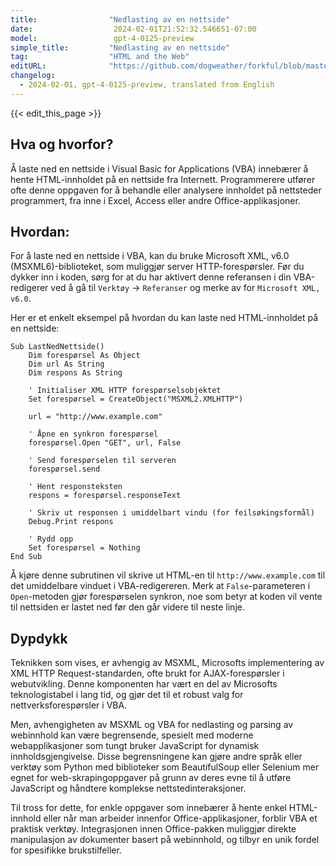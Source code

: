 ```yaml
---
title:                "Nedlasting av en nettside"
date:                  2024-02-01T21:52:32.546651-07:00
model:                 gpt-4-0125-preview
simple_title:         "Nedlasting av en nettside"
tag:                  "HTML and the Web"
editURL:              "https://github.com/dogweather/forkful/blob/master/content/no/vba/downloading-a-web-page.md"
changelog:
  - 2024-02-01, gpt-4-0125-preview, translated from English
---
```


{{< edit_this_page >}}

## Hva og hvorfor?

Å laste ned en nettside i Visual Basic for Applications (VBA) innebærer å hente HTML-innholdet på en nettside fra Internett. Programmerere utfører ofte denne oppgaven for å behandle eller analysere innholdet på nettsteder programmert, fra inne i Excel, Access eller andre Office-applikasjoner.

## Hvordan:

For å laste ned en nettside i VBA, kan du bruke Microsoft XML, v6.0 (MSXML6)-biblioteket, som muliggjør server HTTP-forespørsler. Før du dykker inn i koden, sørg for at du har aktivert denne referansen i din VBA-redigerer ved å gå til `Verktøy` -> `Referanser` og merke av for `Microsoft XML, v6.0`.

Her er et enkelt eksempel på hvordan du kan laste ned HTML-innholdet på en nettside:

```basic
Sub LastNedNettside()
    Dim forespørsel As Object
    Dim url As String
    Dim respons As String
    
    ' Initialiser XML HTTP forespørselsobjektet
    Set forespørsel = CreateObject("MSXML2.XMLHTTP")
    
    url = "http://www.example.com"
    
    ' Åpne en synkron forespørsel
    forespørsel.Open "GET", url, False
    
    ' Send forespørselen til serveren
    forespørsel.send
    
    ' Hent responsteksten
    respons = forespørsel.responseText
    
    ' Skriv ut responsen i umiddelbart vindu (for feilsøkingsformål)
    Debug.Print respons
    
    ' Rydd opp
    Set forespørsel = Nothing
End Sub
```

Å kjøre denne subrutinen vil skrive ut HTML-en til `http://www.example.com` til det umiddelbare vinduet i VBA-redigereren. Merk at `False`-parameteren i `Open`-metoden gjør forespørselen synkron, noe som betyr at koden vil vente til nettsiden er lastet ned før den går videre til neste linje.

## Dypdykk

Teknikken som vises, er avhengig av MSXML, Microsofts implementering av XML HTTP Request-standarden, ofte brukt for AJAX-forespørsler i webutvikling. Denne komponenten har vært en del av Microsofts teknologistabel i lang tid, og gjør det til et robust valg for nettverksforespørsler i VBA.

Men, avhengigheten av MSXML og VBA for nedlasting og parsing av webinnhold kan være begrensende, spesielt med moderne webapplikasjoner som tungt bruker JavaScript for dynamisk innholdsgjengivelse. Disse begrensningene kan gjøre andre språk eller verktøy som Python med biblioteker som BeautifulSoup eller Selenium mer egnet for web-skrapingoppgaver på grunn av deres evne til å utføre JavaScript og håndtere komplekse nettstedinteraksjoner.

Til tross for dette, for enkle oppgaver som innebærer å hente enkel HTML-innhold eller når man arbeider innenfor Office-applikasjoner, forblir VBA et praktisk verktøy. Integrasjonen innen Office-pakken muliggjør direkte manipulasjon av dokumenter basert på webinnhold, og tilbyr en unik fordel for spesifikke brukstilfeller.

